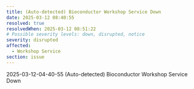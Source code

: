 ```yaml
---
title: (Auto-detected) Bioconductor Workshop Service Down
date: 2025-03-12 08:40:55
resolved: true
resolvedWhen: 2025-03-12 08:51:22
# Possible severity levels: down, disrupted, notice
severity: disrupted
affected:
  - Workshop Service
section: issue
---
```


2025-03-12-04-40-55 (Auto-detected) Bioconductor Workshop Service Down

